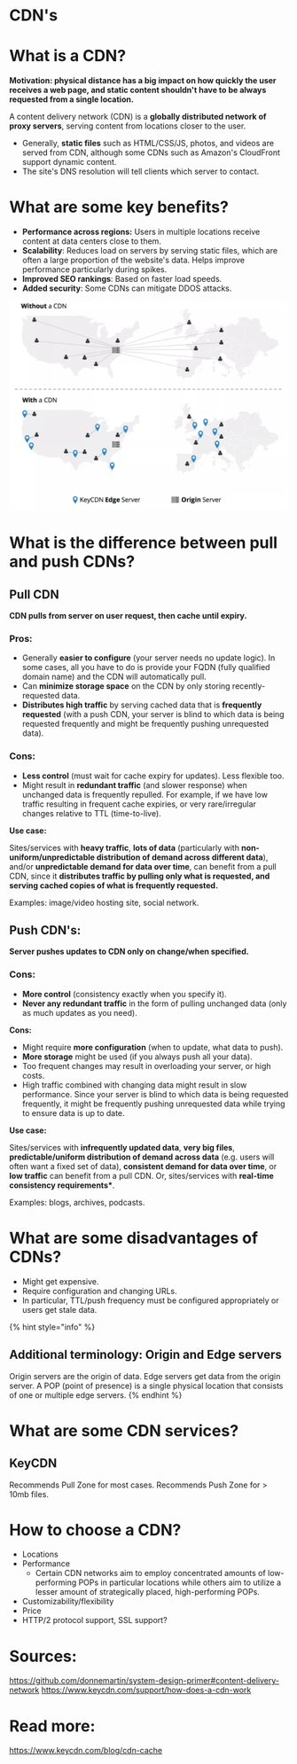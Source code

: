 # CDN's

# What is a CDN?

**Motivation: physical distance has a big impact on how quickly the user receives a web page, and static content shouldn't have to be always requested from a single location.** 

A content delivery network \(CDN\) is a **globally distributed network of proxy servers**, serving content from locations closer to the user.

* Generally, **static files** such as HTML/CSS/JS, photos, and videos are served from CDN, although some CDNs such as Amazon's CloudFront support dynamic content. 
* The site's DNS resolution will tell clients which server to contact.


# What are some key benefits? 

* **Performance across regions:** Users in multiple locations receive content at data centers close to them. 
* **Scalability**: Reduces load on servers by serving static files, which are often a large proportion of the website's data. Helps improve performance particularly during spikes. 
* **Improved SEO rankings**: Based on faster load speeds.
* **Added security**: Some CDNs can mitigate DDOS attacks. 

![](../.gitbook/assets/image%20%283%29.png)

# What is the difference between pull and push CDNs?

## Pull CDN

**CDN pulls from server on user request, then cache until expiry.**

### Pros:

* Generally **easier to configure** \(your server needs no update logic\). In some cases, all you have to do is provide your FQDN (fully qualified domain name) and the CDN will automatically pull. 
* Can **minimize storage space** on the CDN by only storing recently-requested data. 
* **Distributes high traffic** by serving cached data that is **frequently requested** \(with a push CDN, your server is blind to which data is being requested frequently and might be frequently pushing unrequested data\).

### Cons:

* **Less control** \(must wait for cache expiry for updates\). Less flexible too. 
* Might result in **redundant traffic** \(and slower response\) when unchanged data is frequently repulled. For example, if we have low traffic resulting in frequent cache expiries, or very rare/irregular changes relative to TTL \(time-to-live\).

**Use case:**

Sites/services with **heavy traffic**, **lots of data** \(particularly with **non-uniform/unpredictable distribution of demand across different data**\), and/or **unpredictable demand for data over time**, can benefit from a pull CDN, since it **distributes traffic by pulling only what is requested, and serving cached copies of what is frequently requested.**

Examples: image/video hosting site, social network.

## Push CDN's:

**Server pushes updates to CDN only on change/when specified.**

### Cons:

* **More control** \(consistency exactly when you specify it\).
* **Never any redundant traffic** in the form of pulling unchanged data \(only as much updates as you need\).

**Cons:**

* Might require **more configuration** \(when to update, what data to push\).
* **More storage** might be used \(if you always push all your data\).
* Too frequent changes may result in overloading your server, or high costs.
* High traffic combined with changing data might result in slow performance. Since your server is blind to which data is being requested frequently, it might be frequently pushing unrequested data while trying to ensure data is up to date. 

**Use case:**

Sites/services with **infrequently updated data**, **very big files**, **predictable/uniform distribution of demand across data** \(e.g. users will often want a fixed set of data\), **consistent demand for data over time**, or **low traffic** can benefit from a pull CDN. Or, sites/services with **real-time consistency requirements\***.

Examples: blogs, archives, podcasts.

# What are some disadvantages of CDNs?

* Might get expensive. 
* Require configuration and changing URLs.
* In particular, TTL/push frequency must be configured appropriately or users get stale data.

{% hint style="info" %}
## Additional terminology: Origin and Edge servers

Origin servers are the origin of data. Edge servers get data from the origin server. A POP \(point of presence\) is a single physical location that consists of one or multiple edge servers.
{% endhint %}

# What are some CDN services? 
## KeyCDN
Recommends Pull Zone for most cases. 
Recommends Push Zone for > 10mb files. 

# How to choose a CDN? 
- Locations
- Performance
  - Certain CDN networks aim to employ concentrated amounts of low-performing POPs in particular locations while others aim to utilize a lesser amount of strategically placed, high-performing POPs. 
- Customizability/flexibility
- Price 
- HTTP/2 protocol support, SSL support?

# Sources:
https://github.com/donnemartin/system-design-primer#content-delivery-network
https://www.keycdn.com/support/how-does-a-cdn-work

# Read more: 
https://www.keycdn.com/blog/cdn-cache


